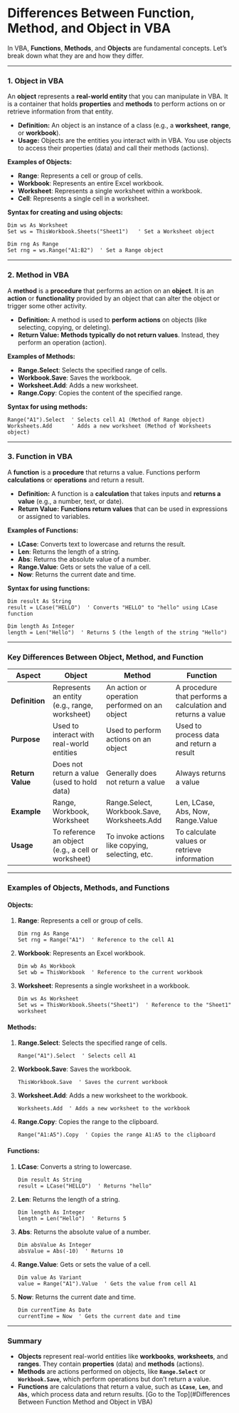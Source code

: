 # **Differences Between Function, Method, and Object in VBA**

In VBA, **Functions**, **Methods**, and **Objects** are fundamental concepts. Let’s break down what they are and how they differ.

---

### **1. Object in VBA**

An **object** represents a **real-world entity** that you can manipulate in VBA. It is a container that holds **properties** and **methods** to perform actions on or retrieve information from that entity.

* **Definition:** An object is an instance of a class (e.g., a **worksheet**, **range**, or **workbook**).
* **Usage:** Objects are the entities you interact with in VBA. You use objects to access their properties (data) and call their methods (actions).

**Examples of Objects:**

* **Range**: Represents a cell or group of cells.
* **Workbook**: Represents an entire Excel workbook.
* **Worksheet**: Represents a single worksheet within a workbook.
* **Cell**: Represents a single cell in a worksheet.

**Syntax for creating and using objects:**

```vba
Dim ws As Worksheet
Set ws = ThisWorkbook.Sheets("Sheet1")   ' Set a Worksheet object

Dim rng As Range
Set rng = ws.Range("A1:B2")  ' Set a Range object
```

---

### **2. Method in VBA**

A **method** is a **procedure** that performs an action on an **object**. It is an **action** or **functionality** provided by an object that can alter the object or trigger some other activity.

* **Definition:** A method is used to **perform actions** on objects (like selecting, copying, or deleting).
* **Return Value:** **Methods typically do not return values**. Instead, they perform an operation (action).

**Examples of Methods:**

* **Range.Select**: Selects the specified range of cells.
* **Workbook.Save**: Saves the workbook.
* **Worksheet.Add**: Adds a new worksheet.
* **Range.Copy**: Copies the content of the specified range.

**Syntax for using methods:**

```vba
Range("A1").Select  ' Selects cell A1 (Method of Range object)
Worksheets.Add      ' Adds a new worksheet (Method of Worksheets object)
```

---

### **3. Function in VBA**

A **function** is a **procedure** that returns a value. Functions perform **calculations** or **operations** and return a result.

* **Definition:** A function is a **calculation** that takes inputs and **returns a value** (e.g., a number, text, or date).
* **Return Value:** **Functions return values** that can be used in expressions or assigned to variables.

**Examples of Functions:**

* **LCase**: Converts text to lowercase and returns the result.
* **Len**: Returns the length of a string.
* **Abs**: Returns the absolute value of a number.
* **Range.Value**: Gets or sets the value of a cell.
* **Now**: Returns the current date and time.

**Syntax for using functions:**

```vba
Dim result As String
result = LCase("HELLO")  ' Converts "HELLO" to "hello" using LCase function

Dim length As Integer
length = Len("Hello")  ' Returns 5 (the length of the string "Hello")
```

---

### **Key Differences Between Object, Method, and Function**

| **Aspect**       | **Object**                                         | **Method**                                      | **Function**                                                |
| ---------------- | -------------------------------------------------- | ----------------------------------------------- | ----------------------------------------------------------- |
| **Definition**   | Represents an entity (e.g., range, worksheet)      | An action or operation performed on an object   | A procedure that performs a calculation and returns a value |
| **Purpose**      | Used to interact with real-world entities          | Used to perform actions on an object            | Used to process data and return a result                    |
| **Return Value** | Does not return a value (used to hold data)        | Generally does not return a value               | Always returns a value                                      |
| **Example**      | Range, Workbook, Worksheet                         | Range.Select, Workbook.Save, Worksheets.Add     | Len, LCase, Abs, Now, Range.Value                           |
| **Usage**        | To reference an object (e.g., a cell or worksheet) | To invoke actions like copying, selecting, etc. | To calculate values or retrieve information                 |

---

### **Examples of Objects, Methods, and Functions**

#### **Objects:**

1. **Range**: Represents a cell or group of cells.

   ```vba
   Dim rng As Range
   Set rng = Range("A1")  ' Reference to the cell A1
   ```

2. **Workbook**: Represents an Excel workbook.

   ```vba
   Dim wb As Workbook
   Set wb = ThisWorkbook  ' Reference to the current workbook
   ```

3. **Worksheet**: Represents a single worksheet in a workbook.

   ```vba
   Dim ws As Worksheet
   Set ws = ThisWorkbook.Sheets("Sheet1")  ' Reference to the "Sheet1" worksheet
   ```

#### **Methods:**

1. **Range.Select**: Selects the specified range of cells.

   ```vba
   Range("A1").Select  ' Selects cell A1
   ```

2. **Workbook.Save**: Saves the workbook.

   ```vba
   ThisWorkbook.Save  ' Saves the current workbook
   ```

3. **Worksheet.Add**: Adds a new worksheet to the workbook.

   ```vba
   Worksheets.Add  ' Adds a new worksheet to the workbook
   ```

4. **Range.Copy**: Copies the range to the clipboard.

   ```vba
   Range("A1:A5").Copy  ' Copies the range A1:A5 to the clipboard
   ```

#### **Functions:**

1. **LCase**: Converts a string to lowercase.

   ```vba
   Dim result As String
   result = LCase("HELLO")  ' Returns "hello"
   ```

2. **Len**: Returns the length of a string.

   ```vba
   Dim length As Integer
   length = Len("Hello")  ' Returns 5
   ```

3. **Abs**: Returns the absolute value of a number.

   ```vba
   Dim absValue As Integer
   absValue = Abs(-10)  ' Returns 10
   ```

4. **Range.Value**: Gets or sets the value of a cell.

   ```vba
   Dim value As Variant
   value = Range("A1").Value  ' Gets the value from cell A1
   ```

5. **Now**: Returns the current date and time.

   ```vba
   Dim currentTime As Date
   currentTime = Now  ' Gets the current date and time
   ```

---

### **Summary**

* **Objects** represent real-world entities like **workbooks**, **worksheets**, and **ranges**. They contain **properties** (data) and **methods** (actions).
* **Methods** are actions performed on objects, like **`Range.Select`** or **`Workbook.Save`**, which perform operations but don’t return a value.
* **Functions** are calculations that return a value, such as **`LCase`**, **`Len`**, and **`Abs`**, which process data and return results.
  [Go to the Top](#Differences Between Function Method and Object in VBA)
